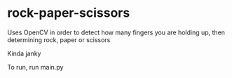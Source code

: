 # rock-paper-scissors

Uses OpenCV in order to detect how many fingers you are holding up, then determining rock, paper or scissors

Kinda janky

To run, run main.py
